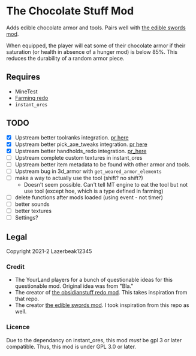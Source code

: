 # The Chocolate Stuff Mod

Adds edible chocolate armor and tools. Pairs well with
[the edible swords mod][the_edible_swords_mod].

When equipped, the player will eat some of their chocolate armor if their
saturation (or health in absence of a hunger mod) is below 85%. This reduces the
durability of a random armor piece.

[the_edible_swords_mod]: https://content.minetest.net/packages/GamingAssociation39/edible_swords/

## Requires

- MineTest <!--TODO what version?-->
- [Farming redo](https://content.minetest.net/packages/TenPlus1/farming/)
- `instant_ores`

## TODO

- [x] Upstream better toolranks integration. [pr here](https://notabug.org/Piezo_/instant_ores/pulls/1)
- [x] Upstream better pick_axe_tweaks integration. [pr here](https://notabug.org/Piezo_/instant_ores/pulls/3)
- [x] Upstream better handholds_redo integration. [pr_here](https://notabug.org/Piezo_/instant_ores/pulls/4)
- [ ] Upstream complete custom textures in instant_ores
- [ ] Upstream better item metadata to be found with other armor and tools.
- [ ] Upstream bug in 3d_armor with `get_weared_armor_elements`
- [ ] make a way to actually use the tool (shift? no shift?)
  - Doesn't seem possible. Can't tell MT engine to eat the tool but not use tool (except hoe, which is a type defined in farming)
- [ ] delete functions after mods loaded (using event - not timer)
- [ ] better sounds
- [ ] better textures
- [ ] Settings?

## Legal

Copyright 2021-2 Lazerbeak12345

### Credit

- The YourLand players for a bunch of questionable ideas for this questionable mod. Original idea was from "Bla."
- The creator of [the obsidianstuff redo mod](https://github.com/OgelGames/obsidianstuff). This takes inspiration from that repo.
- The creator [the edible swords mod][the_edible_swords_mod]. I took inspiration from this repo as well.

### Licence

Due to the dependancy on instant_ores, this mod _must_ be gpl 3 or later compatible. Thus, this mod is under GPL 3.0 or later.
